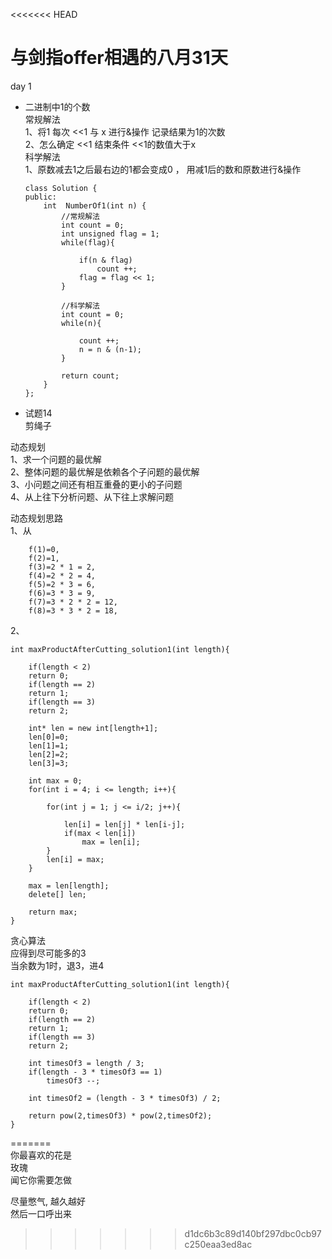 <<<<<<< HEAD
# 与剑指offer相遇的八月31天

day 1  
- 二进制中1的个数  
常规解法  
1、将1 每次 <<1 与 x 进行&操作 记录结果为1的次数   
2、怎么确定 <<1 结束条件 <<1的数值大于x  
科学解法  
1、原数减去1之后最右边的1都会变成0 ， 用减1后的数和原数进行&操作  
    ```
    class Solution {
    public:
        int  NumberOf1(int n) {
            //常规解法
            int count = 0;
            int unsigned flag = 1;
            while(flag){
                
                if(n & flag)
                    count ++;
                flag = flag << 1;
            }
            
            //科学解法
            int count = 0;
            while(n){
                
                count ++;
                n = n & (n-1);
            }

            return count;
        }
    };
    ```
- 试题14  
剪绳子  

动态规划  
1、求一个问题的最优解  
2、整体问题的最优解是依赖各个子问题的最优解  
3、小问题之间还有相互重叠的更小的子问题  
4、从上往下分析问题、从下往上求解问题  

动态规划思路  
1、从
```  
    f(1)=0,  
    f(2)=1,  
    f(3)=2 * 1 = 2,  
    f(4)=2 * 2 = 4,  
    f(5)=2 * 3 = 6,  
    f(6)=3 * 3 = 9,  
    f(7)=3 * 2 * 2 = 12,  
    f(8)=3 * 3 * 2 = 18,   
```  
2、  
```
int maxProductAfterCutting_solution1(int length){

    if(length < 2)
    return 0;
    if(length == 2)
    return 1;
    if(length == 3)
    return 2;

    int* len = new int[length+1];
    len[0]=0;
    len[1]=1;
    len[2]=2;
    len[3]=3;

    int max = 0;
    for(int i = 4; i <= length; i++){
        
        for(int j = 1; j <= i/2; j++){

            len[i] = len[j] * len[i-j];
            if(max < len[i])
                max = len[i];
        }
        len[i] = max;
    }

    max = len[length];
    delete[] len;

    return max;
}
```

贪心算法  
应得到尽可能多的3  
当余数为1时，退3，进4

```
int maxProductAfterCutting_solution1(int length){

    if(length < 2)
    return 0;
    if(length == 2)
    return 1;
    if(length == 3)
    return 2;

    int timesOf3 = length / 3;
    if(length - 3 * timesOf3 == 1)
        timesOf3 --;

    int timesOf2 = (length - 3 * timesOf3) / 2;

    return pow(2,timesOf3) * pow(2,timesOf2);
}
```

=======  
你最喜欢的花是  
玫瑰  
闻它你需要怎做  

尽量憋气, 越久越好  
然后一口呼出来
>>>>>>> d1dc6b3c89d140bf297dbc0cb97c250eaa3ed8ac
